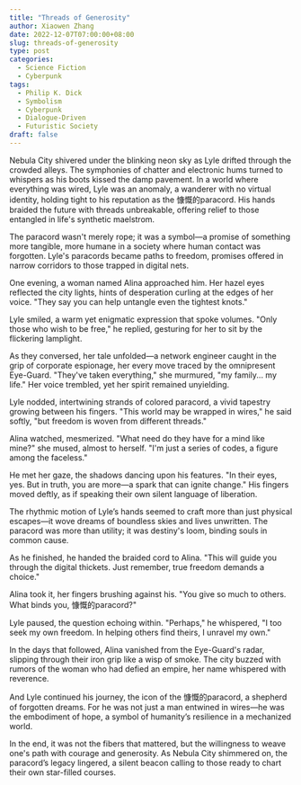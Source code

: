 ```yaml
---
title: "Threads of Generosity"
author: Xiaowen Zhang
date: 2022-12-07T07:00:00+08:00
slug: threads-of-generosity
type: post
categories:
  - Science Fiction
  - Cyberpunk
tags:
  - Philip K. Dick
  - Symbolism
  - Cyberpunk
  - Dialogue-Driven
  - Futuristic Society
draft: false
---
```


Nebula City shivered under the blinking neon sky as Lyle drifted through the crowded alleys. The symphonies of chatter and electronic hums turned to whispers as his boots kissed the damp pavement. In a world where everything was wired, Lyle was an anomaly, a wanderer with no virtual identity, holding tight to his reputation as the 慷慨的paracord. His hands braided the future with threads unbreakable, offering relief to those entangled in life's synthetic maelstrom.

The paracord wasn't merely rope; it was a symbol—a promise of something more tangible, more humane in a society where human contact was forgotten. Lyle's paracords became paths to freedom, promises offered in narrow corridors to those trapped in digital nets.

One evening, a woman named Alina approached him. Her hazel eyes reflected the city lights, hints of desperation curling at the edges of her voice. "They say you can help untangle even the tightest knots."

Lyle smiled, a warm yet enigmatic expression that spoke volumes. "Only those who wish to be free," he replied, gesturing for her to sit by the flickering lamplight.

As they conversed, her tale unfolded—a network engineer caught in the grip of corporate espionage, her every move traced by the omnipresent Eye-Guard. "They've taken everything," she murmured, "my family... my life." Her voice trembled, yet her spirit remained unyielding.

Lyle nodded, intertwining strands of colored paracord, a vivid tapestry growing between his fingers. "This world may be wrapped in wires," he said softly, "but freedom is woven from different threads."

Alina watched, mesmerized. "What need do they have for a mind like mine?" she mused, almost to herself. "I'm just a series of codes, a figure among the faceless."

He met her gaze, the shadows dancing upon his features. "In their eyes, yes. But in truth, you are more—a spark that can ignite change." His fingers moved deftly, as if speaking their own silent language of liberation.

The rhythmic motion of Lyle’s hands seemed to craft more than just physical escapes—it wove dreams of boundless skies and lives unwritten. The paracord was more than utility; it was destiny's loom, binding souls in common cause.

As he finished, he handed the braided cord to Alina. "This will guide you through the digital thickets. Just remember, true freedom demands a choice."

Alina took it, her fingers brushing against his. "You give so much to others. What binds you, 慷慨的paracord?"

Lyle paused, the question echoing within. "Perhaps," he whispered, "I too seek my own freedom. In helping others find theirs, I unravel my own."

In the days that followed, Alina vanished from the Eye-Guard's radar, slipping through their iron grip like a wisp of smoke. The city buzzed with rumors of the woman who had defied an empire, her name whispered with reverence.

And Lyle continued his journey, the icon of the 慷慨的paracord, a shepherd of forgotten dreams. For he was not just a man entwined in wires—he was the embodiment of hope, a symbol of humanity’s resilience in a mechanized world.

In the end, it was not the fibers that mattered, but the willingness to weave one's path with courage and generosity. As Nebula City shimmered on, the paracord’s legacy lingered, a silent beacon calling to those ready to chart their own star-filled courses.